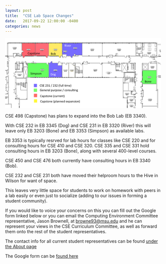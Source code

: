 ```yaml
---
layout: post
title:  "CSE Lab Space Changes"
date:   2017-09-22 12:00:00 -0400
categories: news
---
```


![lab changes diagram](/assets/capsone_expansion_diagram.png)

CSE 498 (Capstone) has plans to expand into the Bob Lab (EB 3340).

With CSE 232 in EB 3345 (Dog) and CSE 231 in EB 3320 (River) this will leave only EB 3203 (Bone) and EB 3353 (Simpson) as available labs.

EB 3353 is typically resrved for lab hours for classes like CSE 220 and for consulting hours for CSE 410 and CSE 320. CSE 335 and CSE 331 hold consulting hours in EB 3203 (Bone), along with several 400-level courses.

CSE 450 and CSE 476 both currently have consulting hours in EB 3340 (Bob).

CSE 232 and CSE 231 both have moved their helproom hours to the Hive in Wilson for want of space.

This leaves very little space for students to work on homework with peers in a lab easily or even just to socialize (adding to our issues in forming a student community).

If you would like to voice your concerns on this you can fill out the Google form linked below or you can email the Computing Environment Committee representative, Jason Brownell, at [browne93@msu.edu](mailto:browne93@msu.edu) and he can represent your views in the CSE Curriculum Committee, as well as forward them onto the rest of the student representatives.

The contact info for all current student representatives can be found [under the About page](http://clubs.cse.msu.edu/about/#student-representatives)

The Google form can be [found here](https://goo.gl/forms/cwCzO6itdaM3FCDs2)
